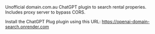 Unofficial domain.com.au ChatGPT plugin to search rental properies.
Includes proxy server to bypass CORS.

Install the ChatGPT Plug plugin using this URL: https://openai-domain-search.onrender.com
